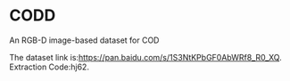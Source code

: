 # CODD
An RGB-D image-based dataset for COD


The dataset link is:https://pan.baidu.com/s/1S3NtKPbGF0AbWRf8_R0_XQ. Extraction Code:hj62.
